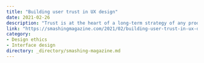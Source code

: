 ```yaml
---
title: "Building user trust in UX design"
date: 2021-02-26
description: "Trust is at the heart of a long-term strategy of any product. There are many ways to earn it, and even more ways to lose it."
link: "https://smashingmagazine.com/2021/02/building-user-trust-in-ux-design/"
category:
- Design ethics
- Interface design
directory: _directory/smashing-magazine.md
---
```

